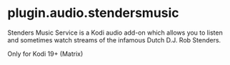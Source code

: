 # plugin.audio.stendersmusic
Stenders Music Service is a Kodi audio add-on which allows you to listen and sometimes watch streams of the infamous Dutch D.J. Rob Stenders.

Only for Kodi 19+ (Matrix)
